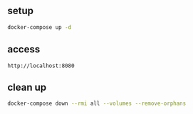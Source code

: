 ## setup

```sh
docker-compose up -d
```

## access

```text
http://localhost:8080
```

## clean up

```sh
docker-compose down --rmi all --volumes --remove-orphans
```
